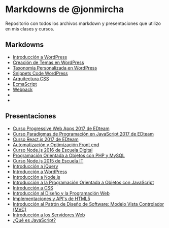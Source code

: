 # Markdowns de @jonmircha

Repositorio con todos los archivos markdown y presentaciones que utilizo en mis clases y cursos.

## Markdowns

* [Introducción a WordPress](wp-basics.md)
* [Creación de Temas en WordPress](wp-theming.md)
* [Taxonomía Personalizada en WordPress](wp-custom-taxonomy.md)
* [Snippets Code WordPress](wp-snippets.md)
* [Arquitectura CSS](arquitectura-css.md)
* [EcmaScript](ecmascript.md)
* [Webpack](webpack.md)
* [](.md)
* [](.md)

## Presentaciones

* [Curso Progressive Web Apps 2017 de EDteam](https://jonmircha.github.io/edhtml5-pwa2017/#/)
* [Curso Paradigmas de Programación en JavaScript 2017 de EDteam](https://jonmircha.github.io/edjs-paradigmas2017/#/)
* [Curso React.js 2017 de EDteam](https://jonmircha.github.io/edreact2017/#/)
* [Automatización y Optimización Front end](https://escuelait.github.io/taller-frontend-2017/#/)
* [Curso Node.js 2016 de Escuela Digital](https://jonmircha.github.io/ednode2016/#/)
* [Programación Orientada a Objetos con PHP y MySQL](http://jonmircha.github.io/slides-poo-php-mysql)
* [Curso Node.js 2015 de Escuela IT](http://jonmircha.github.io/eit-nodejs-2015/#/)
* [Introducción a jQuery](http://jonmircha.github.io/slides-jquery)
* [Introducción a WordPress](http://jonmircha.github.io/slides-wordpress)
* [Introducción a Node.js](http://jonmircha.github.io/slides-nodejs)
* [Introducción a la Programación Orientada a Objetos con JavaScript](http://jonmircha.github.io/slides-poo-js)
* [Introducción a CSS](http://jonmircha.github.io/slides-css)
* [Introducción al Diseño y la Programación Web](http://jonmircha.github.io/slides-web)
* [Implementaciones y API's de HTML5](http://jonmircha.github.io/slides-html5-apis)
* [Introducción al Patrón de Diseño de Software: Modelo Vista Controlador (MVC)](http://jonmircha.github.io/slides-mvc)
* [Introducción a los Servidores Web](http://jonmircha.github.io/slides-servidor-web)
* [¿Qué es JavaScript?](http://jonmircha.github.io/slides-que-es-js)
